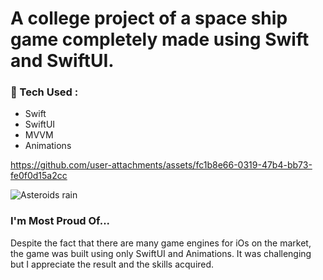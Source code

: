 # A college project of a space ship game completely made using Swift and SwiftUI.

### 🧰 Tech Used :
- Swift
- SwiftUI
- MVVM
- Animations

https://github.com/user-attachments/assets/fc1b8e66-0319-47b4-bb73-fe0f0d15a2cc

![Asteroids rain](https://github.com/user-attachments/assets/ce13ba72-03f0-41a8-aa6d-c54ce5259dad)

### I'm Most Proud Of...
Despite the fact that there are many game engines for iOs on the market, the game was built using only SwiftUI and Animations. It was challenging but I appreciate the result and the skills acquired.



